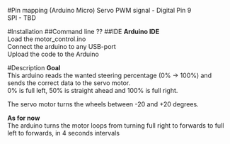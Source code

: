 #Pin mapping (Arduino Micro)
Servo PWM signal - Digital Pin 9  
SPI - TBD

#Installation
##Command line
??
##IDE
__Arduino IDE__  
Load the motor_control.ino  
Connect the arduino to any USB-port  
Upload the code to the Arduino

#Description
__Goal__  
This arduino reads the wanted steering percentage (0% -> 100%) and sends the correct data to the servo motor.  
0% is full left, 50% is straight ahead and 100% is full right.

The servo motor turns the wheels between -20 and +20 degrees.  

__As for now__  
The arduino turns the motor loops from turning full right to forwards to full left to forwards, in 4 seconds intervals